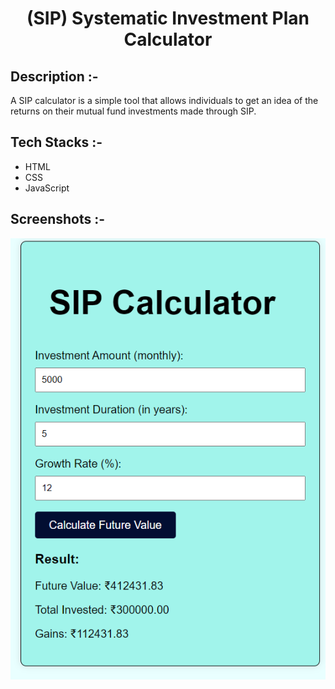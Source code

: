 # <p align="center">(SIP) Systematic Investment Plan Calculator</p>

## Description :-

A SIP calculator is a simple tool that allows individuals to get an idea of the returns on their mutual fund investments made through SIP.

## Tech Stacks :-

- HTML
- CSS
- JavaScript

## Screenshots :-
![Alt text](image.png)
